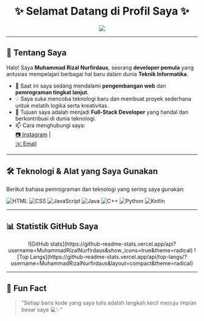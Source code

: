 <!-- Banner Animasi -->
<h1 align="center">✨ Selamat Datang di Profil Saya ✨</h1>
<p align="center">
  <img src="https://readme-typing-svg.herokuapp.com?size=22&duration=4000&color=00C2FF&center=true&vCenter=true&width=600&lines=Halo%2C+Saya+Muhammad+Rizal+Nurfirdaus!;Seorang+Mahasiswa+Teknik+Informatika;Developer+Pemula+yang+Suka+Belajar+Hal+Baru!+🚀">
</p>

---

## 👋 Tentang Saya
Halo! Saya **Muhammad Rizal Nurfirdaus**, seorang **developer pemula** yang antusias mempelajari berbagai hal baru dalam dunia **Teknik Informatika**.  

- 🌱 Saat ini saya sedang mendalami **pengembangan web** dan **pemrograman tingkat lanjut**.  
- 💡 Saya suka mencoba teknologi baru dan membuat proyek sederhana untuk melatih logika serta kreativitas.  
- 🎯 Tujuan saya adalah menjadi **Full-Stack Developer** yang handal dan berkontribusi di dunia teknologi.  
- 📫 Cara menghubungi saya:  
  [📷 Instagram](https://www.instagram.com/crawasy_zall?igsh=MXZjMnRuYnJhczNxbg==) |  
  [✉️ Email](mailto:muhammadrizalnurfirdaus@gmail.com)

---

## 🛠️ Teknologi & Alat yang Saya Gunakan
Berikut bahasa pemrograman dan teknologi yang sering saya gunakan:

![HTML](https://img.shields.io/badge/-HTML-E34F26?style=for-the-badge&logo=html5&logoColor=white)
![CSS](https://img.shields.io/badge/-CSS-1572B6?style=for-the-badge&logo=css3&logoColor=white)
![JavaScript](https://img.shields.io/badge/-JavaScript-F7DF1E?style=for-the-badge&logo=javascript&logoColor=black)
![Java](https://img.shields.io/badge/-Java-007396?style=for-the-badge&logo=java&logoColor=white)
![C++](https://img.shields.io/badge/-C++-00599C?style=for-the-badge&logo=c%2B%2B&logoColor=white)
![Python](https://img.shields.io/badge/-Python-3776AB?style=for-the-badge&logo=python&logoColor=white)
![Kotlin](https://img.shields.io/badge/-Kotlin-7F52FF?style=for-the-badge&logo=kotlin&logoColor=white)

---

## 📊 Statistik GitHub Saya
<p align="center">
![GitHub stats](https://github-readme-stats.vercel.app/api?username=MuhammadRizalNurfirdaus&show_icons=true&theme=radical)
![Top Langs](https://github-readme-stats.vercel.app/api/top-langs/?username=MuhammadRizalNurfirdaus&layout=compact&theme=radical)

</p>

---

## 🌈 Fun Fact
> "Setiap baris kode yang saya tulis adalah langkah kecil menuju impian besar saya 💻✨"
